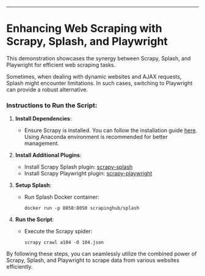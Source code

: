 ---
# Enhancing Web Scraping with Scrapy, Splash, and Playwright

This demonstration showcases the synergy between Scrapy, Splash, and Playwright for efficient web scraping tasks.

Sometimes, when dealing with dynamic websites and AJAX requests, Splash might encounter limitations. In such cases, switching to Playwright can provide a robust alternative.

### Instructions to Run the Script:

1. **Install Dependencies**:
   - Ensure Scrapy is installed. You can follow the installation guide [here](https://doc.scrapy.org/en/latest/intro/install.html). Using Anaconda environment is recommended for better management.

2. **Install Additional Plugins**:
   - Install Scrapy Splash plugin: [scrapy-splash](https://github.com/scrapy-plugins/scrapy-splash)
   - Install Scrapy Playwright plugin: [scrapy-playwright](https://github.com/scrapy-plugins/scrapy-playwright)

3. **Setup Splash**:
   - Run Splash Docker container:
     ```
     docker run -p 8050:8050 scrapinghub/splash
     ```

4. **Run the Script**:
   - Execute the Scrapy spider:
     ```
     scrapy crawl a104 -O 104.json
     ```

By following these steps, you can seamlessly utilize the combined power of Scrapy, Splash, and Playwright to scrape data from various websites efficiently.
